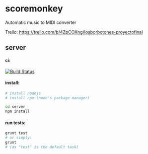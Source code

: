 # scoremonkey
Automatic music to MIDI converter

Trello: https://trello.com/b/4ZpCOXng/losborbotones-proyectofinal 

## server

#### ci:
[![Build Status](https://semaphoreci.com/api/v1/projects/7f2c0aa5-872c-4170-8077-9f64bb5dfd5c/408337/badge.svg)](https://semaphoreci.com/rodri042/scoremonkey) 

#### install:
```bash
# install nodejs
# install npm (node's package manager)

cd server
npm install
```

#### run tests:
```bash
grunt test
# or simply:
grunt
# (as "test" is the default task)
```